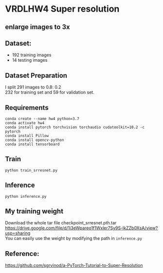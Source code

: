 # VRDLHW4 Super resolution
## enlarge images to 3x

## Dataset:
 - 192 training images
 - 14 testing images

## Dataset Preparation
I split 291 images to 0.8: 0.2  
232 for training set and 59 for validation set.

## Requirements
```
conda create --name hw4 python=3.7
conda activate hw4
conda install pytorch torchvision torchaudio cudatoolkit=10.2 -c pytorch
conda install Pillow
conda install opencv-python
conda install tensorboard
```

## Train 
```python train_srresnet.py```

## Inference
```python inference.py```

## My training weight
Download the whole tar file checkpoint_srresnet.pth.tar  
https://drive.google.com/file/d/1i3eWpareo1f1Wxler7Sy9S-lkZZb0XsA/view?usp=sharing  
You can easily use the weight by modifying the path in ```inference.py```

## Reference:  
https://github.com/sgrvinod/a-PyTorch-Tutorial-to-Super-Resolution
